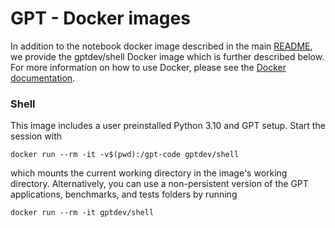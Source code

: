# GPT - Docker images
In addition to the notebook docker image described in the main [README](../README.md),
we provide the gptdev/shell Docker image which is further described below.
For more information on how to use Docker, please see the [Docker documentation](https://docs.docker.com/get-started/).

### Shell

This image includes a user preinstalled Python 3.10 and GPT setup.  Start the session with
```
docker run --rm -it -v$(pwd):/gpt-code gptdev/shell
```
which mounts the current working directory in the image's working
directory.  Alternatively, you can use a non-persistent version
of the GPT applications, benchmarks, and tests folders by
running
```
docker run --rm -it gptdev/shell
```
